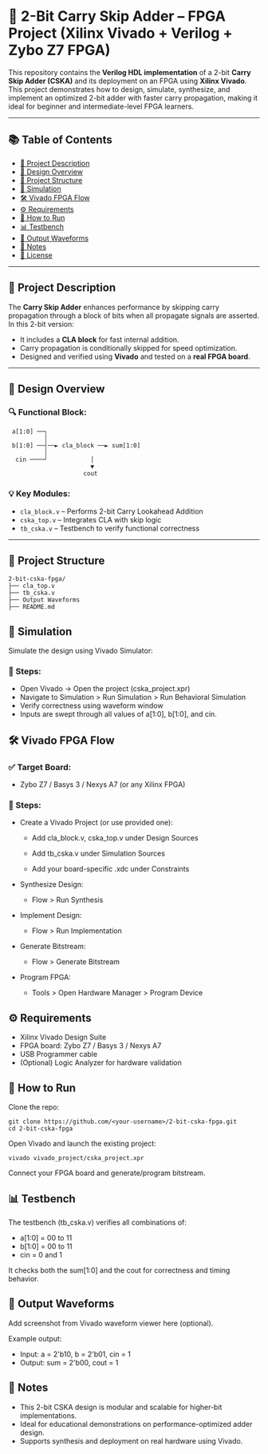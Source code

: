 
# 🚀 2-Bit Carry Skip Adder – FPGA Project (Xilinx Vivado + Verilog + Zybo Z7 FPGA)

This repository contains the **Verilog HDL implementation** of a 2-bit **Carry Skip Adder (CSKA)** and its deployment on an FPGA using **Xilinx Vivado**. This project demonstrates how to design, simulate, synthesize, and implement an optimized 2-bit adder with faster carry propagation, making it ideal for beginner and intermediate-level FPGA learners.

---

## 📚 Table of Contents

- [🔧 Project Description](#-project-description)
- [📐 Design Overview](#-design-overview)
- [📁 Project Structure](#-project-structure)
- [🧪 Simulation](#-simulation)
- [🛠️ Vivado FPGA Flow](#️-vivado-fpga-flow)
- [⚙️ Requirements](#-requirements)
- [🚀 How to Run](#-how-to-run)
- [📊 Testbench](#-testbench)
- [📸 Output Waveforms](#-output-waveforms)
- [📌 Notes](#-notes)
- [📄 License](#-license)

---

## 🔧 Project Description

The **Carry Skip Adder** enhances performance by skipping carry propagation through a block of bits when all propagate signals are asserted. In this 2-bit version:
- It includes a **CLA block** for fast internal addition.
- Carry propagation is conditionally skipped for speed optimization.
- Designed and verified using **Vivado** and tested on a **real FPGA board**.

---

## 📐 Design Overview

### 🔍 Functional Block:

     a[1:0] ──┐
              │
     b[1:0] ──┤──► cla_block ──► sum[1:0]
              │
      cin ────┘            │
                           ▼
                         cout



### 💡 Key Modules:
- `cla_block.v` – Performs 2-bit Carry Lookahead Addition
- `cska_top.v` – Integrates CLA with skip logic
- `tb_cska.v` – Testbench to verify functional correctness

---

## 📁 Project Structure

```
2-bit-cska-fpga/
├── cla_top.v
├── tb_cska.v
├── Output Waveforms     
├── README.md
```

## 🧪 Simulation

Simulate the design using Vivado Simulator:

### 🔧 Steps:

- Open Vivado → Open the project (cska_project.xpr)
- Navigate to Simulation > Run Simulation > Run Behavioral Simulation
- Verify correctness using waveform window
- Inputs are swept through all values of a[1:0], b[1:0], and cin.

## 🛠️ Vivado FPGA Flow

### ✅ Target Board:

- Zybo Z7 / Basys 3 / Nexys A7 (or any Xilinx FPGA)

### 🧩 Steps:

- Create a Vivado Project (or use provided one):
    - Add cla_block.v, cska_top.v under Design Sources
    - Add tb_cska.v under Simulation Sources

    - Add your board-specific .xdc under Constraints

- Synthesize Design:

    - Flow > Run Synthesis

- Implement Design:

    - Flow > Run Implementation

- Generate Bitstream:

    - Flow > Generate Bitstream

- Program FPGA:

    - Tools > Open Hardware Manager > Program Device

## ⚙️ Requirements

- Xilinx Vivado Design Suite
- FPGA board: Zybo Z7 / Basys 3 / Nexys A7
- USB Programmer cable
- (Optional) Logic Analyzer for hardware validation

## 🚀 How to Run
Clone the repo:
```
git clone https://github.com/<your-username>/2-bit-cska-fpga.git
cd 2-bit-cska-fpga
```
Open Vivado and launch the existing project:
```
vivado vivado_project/cska_project.xpr
```
Connect your FPGA board and generate/program bitstream.

## 📊 Testbench
The testbench (tb_cska.v) verifies all combinations of:

- a[1:0] = 00 to 11
- b[1:0] = 00 to 11
- cin = 0 and 1

It checks both the sum[1:0] and the cout for correctness and timing behavior.

## 📸 Output Waveforms

Add screenshot from Vivado waveform viewer here (optional).

Example output:

- Input:  a = 2'b10, b = 2'b01, cin = 1
- Output: sum = 2'b00, cout = 1

## 📌 Notes

- This 2-bit CSKA design is modular and scalable for higher-bit implementations.
- Ideal for educational demonstrations on performance-optimized adder design.
- Supports synthesis and deployment on real hardware using Vivado.



